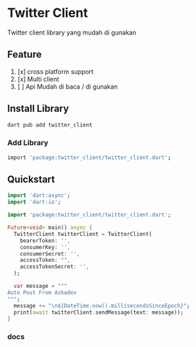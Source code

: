 # Twitter Client

Twitter client library yang mudah di gunakan

## Feature

1. [x] cross platform support
2. [x] Multi client
3. [ ] Api Mudah di baca / di gunakan

## Install Library

```bash
dart pub add twitter_client
```

### Add Library
```bash
import 'package:twitter_client/twitter_client.dart';
```

## Quickstart

```dart
import 'dart:async';
import 'dart:io';

import 'package:twitter_client/twitter_client.dart';

Future<void> main() async {
  TwitterClient twitterClient = TwitterClient(
    bearerToken: '',
    consumerKey: '',
    consumerSecret: '',
    accessToken: "",
    accessTokenSecret: '',
  );

  var message = """
Auto Post From Azkadev
""";
  message += "\n${DateTime.now().millisecondsSinceEpoch}";
  print(await twitterClient.sendMessage(text: message));
}
```

### docs
